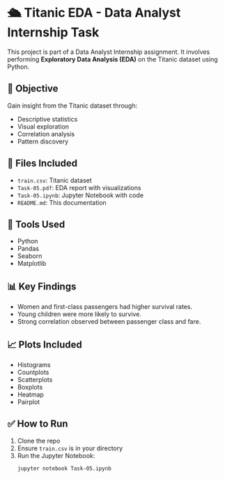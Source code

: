 # 🛳️ Titanic EDA - Data Analyst Internship Task

This project is part of a Data Analyst Internship assignment. It involves performing **Exploratory Data Analysis (EDA)** on the Titanic dataset using Python.

## 📌 Objective

Gain insight from the Titanic dataset through:
- Descriptive statistics
- Visual exploration
- Correlation analysis
- Pattern discovery

## 📂 Files Included
- `train.csv`: Titanic dataset
- `Task-05.pdf`: EDA report with visualizations
- `Task-05.ipynb`: Jupyter Notebook with code
- `README.md`: This documentation

## 🧪 Tools Used
- Python
- Pandas
- Seaborn
- Matplotlib

## 📊 Key Findings
- Women and first-class passengers had higher survival rates.
- Young children were more likely to survive.
- Strong correlation observed between passenger class and fare.

## 📈 Plots Included
- Histograms
- Countplots
- Scatterplots
- Boxplots
- Heatmap
- Pairplot

## ✅ How to Run
1. Clone the repo
2. Ensure `train.csv` is in your directory
3. Run the Jupyter Notebook:  
   ```bash
   jupyter notebook Task-05.ipynb
